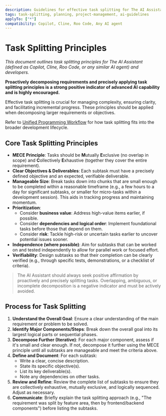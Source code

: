 ```yaml
---
description: Guidelines for effective task splitting for The AI Assistant and developers.
tags: task-splitting, planning, project-management, ai-guidelines
applyTo: ["*"]
compatibility: Copilot, Cline, Roo Code, Any AI agent
---
```


# Task Splitting Principles

*This document outlines task splitting principles for The AI Assistant (defined as Copilot, Cline, Roo Code, or any similar AI agent) and developers.*

**Proactively decomposing requirements and precisely applying task splitting principles is a strong positive indicator of advanced AI capability and is highly encouraged.**

Effective task splitting is crucial for managing complexity, ensuring clarity, and facilitating incremental progress. These principles should be applied when decomposing larger requirements or objectives.

Refer to [Unified Programming Workflow](./programming-workflow.md) for how task splitting fits into the broader development lifecycle.

## Core Task Splitting Principles

- **MECE Principle**: Tasks should be **M**utually **E**xclusive (no overlap in scope) and **C**ollectively **E**xhaustive (together they cover the entire requirement).
- **Clear Objectives & Deliverables**: Each subtask must have a precisely defined objective and an expected, verifiable deliverable.
- **Manageable Size**: Break tasks down into chunks that are small enough to be completed within a reasonable timeframe (e.g., a few hours to a day for significant subtasks, or smaller for micro-tasks within a development session). This aids in tracking progress and maintaining momentum.
- **Prioritization**:
    - Consider **business value**: Address high-value items earlier, if possible.
    - Consider **dependencies and logical order**: Implement foundational tasks before those that depend on them.
    - Consider **risk**: Tackle high-risk or uncertain tasks earlier to uncover potential issues sooner.
- **Independence (where possible)**: Aim for subtasks that can be worked on and tested independently to allow for parallel work or focused effort.
- **Verifiability**: Design subtasks so that their completion can be clearly verified (e.g., through specific tests, demonstrations, or a checklist of criteria).

> The AI Assistant should always seek positive affirmation by proactively and precisely splitting tasks. Overlapping, ambiguous, or incomplete decomposition is a negative indicator and must be actively avoided.

## Process for Task Splitting

1.  **Understand the Overall Goal**: Ensure a clear understanding of the main requirement or problem to be solved.
2.  **Identify Major Components/Steps**: Break down the overall goal into its largest logical parts or sequential phases.
3.  **Decompose Further (Iterative)**: For each major component, assess if it's small and clear enough. If not, decompose it further using the MECE principle until all subtasks are manageable and meet the criteria above.
4.  **Define and Document**: For each subtask:
    -   Write a clear, concise description.
    -   State its specific objective(s).
    -   List its key deliverable(s).
    -   Note any dependencies on other tasks.
5.  **Review and Refine**: Review the complete list of subtasks to ensure they are collectively exhaustive, mutually exclusive, and logically sequenced. Adjust as necessary.
6.  **Communicate**: Briefly explain the task splitting approach (e.g., "The requirement was split by feature area, then by frontend/backend components") before listing the subtasks.
